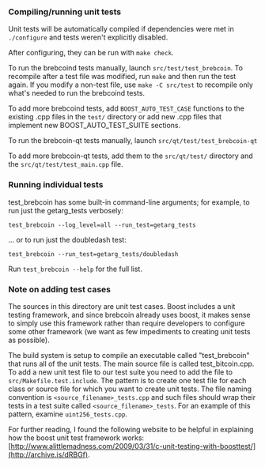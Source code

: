 ### Compiling/running unit tests

Unit tests will be automatically compiled if dependencies were met in `./configure`
and tests weren't explicitly disabled.

After configuring, they can be run with `make check`.

To run the brebcoind tests manually, launch `src/test/test_brebcoin`. To recompile
after a test file was modified, run `make` and then run the test again. If you
modify a non-test file, use `make -C src/test` to recompile only what's needed
to run the brebcoind tests.

To add more brebcoind tests, add `BOOST_AUTO_TEST_CASE` functions to the existing
.cpp files in the `test/` directory or add new .cpp files that
implement new BOOST_AUTO_TEST_SUITE sections.

To run the brebcoin-qt tests manually, launch `src/qt/test/test_brebcoin-qt`

To add more brebcoin-qt tests, add them to the `src/qt/test/` directory and
the `src/qt/test/test_main.cpp` file.

### Running individual tests

test_brebcoin has some built-in command-line arguments; for
example, to run just the getarg_tests verbosely:

    test_brebcoin --log_level=all --run_test=getarg_tests

... or to run just the doubledash test:

    test_brebcoin --run_test=getarg_tests/doubledash

Run `test_brebcoin --help` for the full list.

### Note on adding test cases

The sources in this directory are unit test cases.  Boost includes a
unit testing framework, and since brebcoin already uses boost, it makes
sense to simply use this framework rather than require developers to
configure some other framework (we want as few impediments to creating
unit tests as possible).

The build system is setup to compile an executable called "test_brebcoin"
that runs all of the unit tests.  The main source file is called
test_bitcoin.cpp. To add a new unit test file to our test suite you need
to add the file to `src/Makefile.test.include`. The pattern is to create
one test file for each class or source file for which you want to create
unit tests.  The file naming convention is `<source_filename>_tests.cpp`
and such files should wrap their tests in a test suite
called `<source_filename>_tests`. For an example of this pattern,
examine `uint256_tests.cpp`.

For further reading, I found the following website to be helpful in
explaining how the boost unit test framework works:
[http://www.alittlemadness.com/2009/03/31/c-unit-testing-with-boosttest/](http://archive.is/dRBGf).
